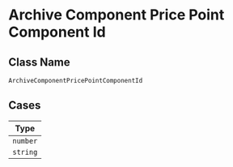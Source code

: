 
# Archive Component Price Point Component Id

## Class Name

`ArchiveComponentPricePointComponentId`

## Cases

| Type |
|  --- |
| `number` |
| `string` |

